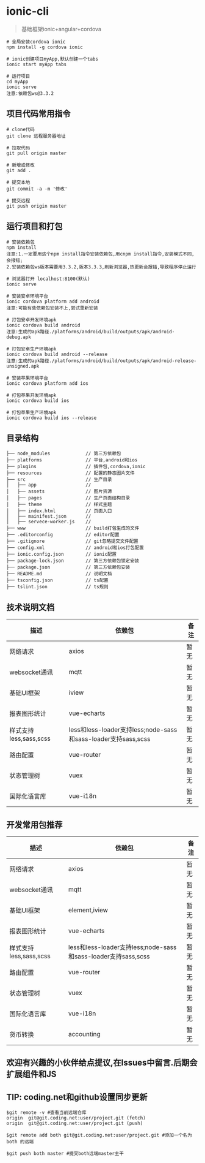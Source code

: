 # ionic-cli

> 基础框架ionic+angular+cordova

``` 
# 全局安装cordova ionic
npm install -g cordova ionic

# ionic创建项目myApp,默认创建一个tabs
ionic start myApp tabs

# 运行项目
cd myApp
ionic serve
注意:依赖包ws@3.3.2
```

## 项目代码常用指令
``` 
# clone代码
git clone 远程服务器地址

# 拉取代码
git pull origin master

# 新增或修改
git add .

# 提交本地
git commit -a -m '修改'

# 提交远程
git push origin master

```

## 运行项目和打包

``` 
# 安装依赖包
npm install
注意:1.一定要用这个npm install指令安装依赖包,用cnpm install指令,安装模式不同,会报错;
2.安装依赖包ws版本需要用3.3.2,版本3.3.3,刷新浏览器,热更新会报错,导致程序停止运行

# 浏览器打开 localhost:8100(默认)
ionic serve

# 安装安卓环境平台
ionic cordova platform add android
注意:可能有些依赖包安装不上,尝试重新安装

# 打包安卓开发环境apk
ionic cordova build android
注意:生成的apk路径./platforms/android/build/outputs/apk/android-debug.apk

# 打包安卓生产环境apk
ionic cordova build android --release
注意:生成的apk路径./platforms/android/build/outputs/apk/android-release-unsigned.apk

# 安装苹果环境平台
ionic cordova platform add ios

# 打包苹果开发环境apk
ionic cordova build ios

# 打包苹果生产环境apk
ionic cordova build ios --release

```

## 目录结构
```
├── node_modules             // 第三方依赖包
├── platforms                // 平台,android和ios
├── plugins                  // 插件包,cordova,ionic
├── resources                // 配置的静态图片文件
├── src                      // 生产目录
│   ├── app                  // 
│   ├── assets               // 图片资源
│   ├── pages                // 生产页面结构目录
│   ├── theme                // 样式主题
│   ├── index.html           // 页面入口
│   ├── mainifest.json       // 
│   ├── servece-worker.js    // 
├── www                      // build打包生成的文件
├── .editorconfig            // editor配置
├── .gitignore               // git忽略提交文件配置
├── config.xml               // android和ios打包配置
├── ionic.config.json        // ionic配置
├── package-lock.json        // 第三方依赖包锁定安装
├── package.json             // 第三方依赖包安装
├── README.md                // 说明文档
├── tsconfig.json            // ts配置
├── tslint.json              // ts规则
```

## 技术说明文档
| 描述                       | 依赖包                   | 备注                      |
|----------------------------|--------------------------|---------------------------|
| 网络请求                   | axios                    |暂无                       |
| websocket通讯              | mqtt                     |暂无                       |
| 基础UI框架                 | iview                    |暂无                       |
| 报表图形统计               | vue-echarts              |暂无                       |
| 样式支持less,sass,scss     | less和less-loader支持less;node-sass和sass-loader支持sass,scss|暂无         |
| 路由配置                   | vue-router               |暂无                       |
| 状态管理树                 | vuex                     |暂无                       |
| 国际化语言库               | vue-i18n                 |暂无                       |


## 开发常用包推荐
| 描述                       | 依赖包                   |备注                       |
|----------------------------|--------------------------|---------------------------|
| 网络请求                   | axios                    |暂无                       |
| websocket通讯              | mqtt                     |暂无                       |
| 基础UI框架                 | element,iview            |暂无                       |
| 报表图形统计               | vue-echarts              |暂无                       |
| 样式支持less,sass,scss     | less和less-loader支持less;node-sass和sass-loader支持sass,scss|暂无         |
| 路由配置                   | vue-router               |暂无                       |
| 状态管理树                 | vuex                     |暂无                       |
| 国际化语言库               | vue-i18n                 |暂无                       |
| 货币转换                   | accounting               |暂无                       |

## 欢迎有兴趣的小伙伴给点提议,在Issues中留言.后期会扩展组件和JS

## TIP: coding.net和github设置同步更新
```
$git remote -v #查看当前远端仓库
origin  git@git.coding.net:user/project.git (fetch)
origin  git@git.coding.net:user/project.git (push)

$git remote add both git@git.coding.net:user/project.git #添加一个名为 both 的远端

$git push both master #提交both远端master主干
```
